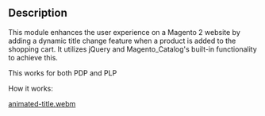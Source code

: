 ## Description 



This module enhances the user experience on a Magento 2 website by adding a dynamic title change feature when a product is added to the shopping cart. 
It utilizes jQuery and Magento_Catalog's built-in functionality to achieve this.

This works for both PDP and PLP

How it works:

[animated-title.webm](https://github.com/YevhenZvieriev/magento2-animated-cart-title/assets/43544955/c347975f-8136-43b3-bb9a-bc7ca16c77dd)
